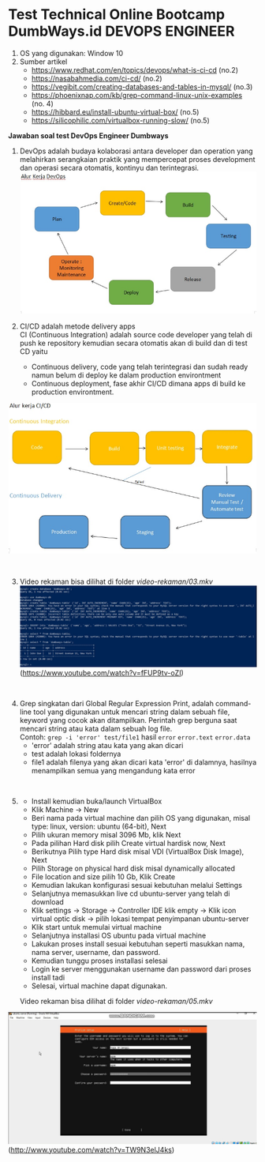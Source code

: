 # Test Technical Online Bootcamp DumbWays.id DEVOPS ENGINEER
1. OS yang digunakan: Window 10
2. Sumber artikel
   - https://www.redhat.com/en/topics/devops/what-is-ci-cd (no.2)
   - https://nasabahmedia.com/ci-cd/ (no.2)
   - https://vegibit.com/creating-databases-and-tables-in-mysql/ (no.3)
   - https://phoenixnap.com/kb/grep-command-linux-unix-examples (no. 4)
   - https://hibbard.eu/install-ubuntu-virtual-box/ (no.5)
   - https://silicophilic.com/virtualbox-running-slow/ (no.5)


**Jawaban soal test DevOps Engineer Dumbways**
1. DevOps adalah budaya kolaborasi antara developer dan operation yang melahirkan serangkaian praktik yang mempercepat proses development dan operasi secara otomatis, kontinyu dan terintegrasi.
![01.jpg](images/01.jpg)

2. CI/CD adalah metode delivery apps\
   CI (Continuous Integration) adalah source code developer yang telah di push ke repository kemudian secara otomatis akan di build dan di test  <br  /> 
   CD yaitu
   - Continuous delivery, code yang telah terintegrasi dan sudah ready namun belum di deploy ke dalam production environtment
   - Continuous deployment, fase akhir CI/CD dimana apps di build ke production environtment.

![02.jpg](images/02.jpg)

<br  />

3. Video rekaman bisa dilihat di folder _video-rekaman/03.mkv_ 
   ![03.jpg](images/03.jpg)(https://www.youtube.com/watch?v=fFUP9tv-oZI)
 
 <br  />

4. Grep singkatan dari Global Regular Expression Print, adalah command-line tool yang digunakan untuk mencari string dalam sebuah file, keyword yang cocok akan ditampilkan. Perintah grep berguna saat mencari string atau kata dalam sebuah log file.\
Contoh:
  `grep -i 'error' test/file1`
  hasil `error`
  `error.text`
  `error.data` 
    - 'error' adalah string atau kata yang akan dicari
    - test adalah lokasi foldernya
    - file1 adalah filenya yang akan dicari kata 'error' di dalamnya, hasilnya menampilkan semua yang mengandung kata error
    
  <br  />

5. - Install kemudian buka/launch VirtualBox
   - Klik Machine -> New
   - Beri nama pada virtual machine dan pilih OS yang digunakan, misal type: linux, version: ubuntu (64-bit), Next
   - Pilih ukuran memory misal 3096 Mb, klik Next
   - Pada pilihan Hard disk pilih Create virtual hardisk now, Next
   - Berikutnya Pilih type Hard disk misal VDI (VirtualBox Disk Image), Next
   - Pilih Storage on physical hard disk misal dynamically allocated
   - File location and size pilih 10 Gb, Klik Create
   - Kemudian lakukan konfigurasi sesuai kebutuhan melalui Settings
   - Selanjutnya memasukkan live cd ubuntu-server yang telah di download
   - Klik settings -> Storage -> Controller IDE klik empty -> Klik icon virtual optic disk -> pilih lokasi tempat penyimpanan ubuntu-server
   - Klik start untuk memulai virtual machine
   - Selanjutnya installasi OS ubuntu pada virtual machine 
   - Lakukan proses install sesuai kebutuhan seperti masukkan nama, nama server, username, dan password.
   - Kemudian tunggu proses installasi selesai
   - Login ke server menggunakan username dan password dari proses install tadi
   - Selesai, virtual machine dapat digunakan.

   Video rekaman bisa dilihat di folder _video-rekaman/05.mkv_
   
![05-video](images/05.jpg)(http://www.youtube.com/watch?v=TW9N3elJ4ks)
